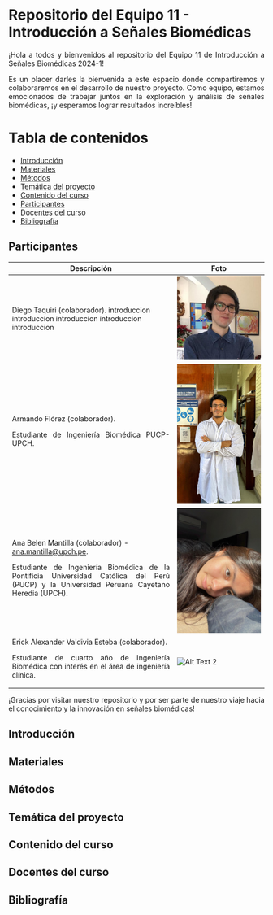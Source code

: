 # Repositorio del Equipo 11 - Introducción a Señales Biomédicas 
<p align="justify">
¡Hola a todos y bienvenidos al repositorio del Equipo 11 de Introducción a Señales Biomédicas 2024-1!

<p align="justify">
Es un placer darles la bienvenida a este espacio donde compartiremos y colaboraremos en el desarrollo de nuestro proyecto. Como equipo, estamos emocionados de trabajar juntos en la exploración y análisis de señales biomédicas, ¡y esperamos lograr resultados increíbles!

# Tabla de contenidos
- [Introducción](#Introducción)
- [Materiales](#Materiales)
- [Métodos](#Métodos)
- [Temática del proyecto](#Temática-del-proyecto)
- [Contenido del curso](#Contenido-del-curso)
- [Participantes](#Participantes)
- [Docentes del curso](#Docentes-del-curso)
- [Bibliografía](#Bibliografía)

## Participantes

| Descripción  | Foto |
| ------------- | ------------- |
| Diego Taquiri (colaborador). introduccion introduccion introduccion introduccion introduccion | ![](images/diego.jpeg)              |
| Armando Flórez (colaborador). <p align="justify">Estudiante de Ingeniería Biomédica PUCP- UPCH. | ![](images/Armando.jpeg)              |
| Ana Belen Mantilla (colaborador) - ana.mantilla@upch.pe. <p align="justify"> Estudiante de Ingeniería Biomédica de la Pontificia Universidad Católica del Perú (PUCP) y la Universidad Peruana Cayetano Heredia (UPCH). | ![](images/ana.jpg)              |
| Erick Alexander Valdivia Esteba (colaborador). <p align="justify">Estudiante de cuarto año de Ingeniería Biomédica con interés en el área de ingeniería clínica. | ![Alt Text 2](URL_to_Image_2)              |

<p align="justify">
¡Gracias por visitar nuestro repositorio y por ser parte de nuestro viaje hacia el conocimiento y la innovación en señales biomédicas!

## Introducción

## Materiales

## Métodos

## Temática del proyecto

## Contenido del curso

## Docentes del curso

## Bibliografía

